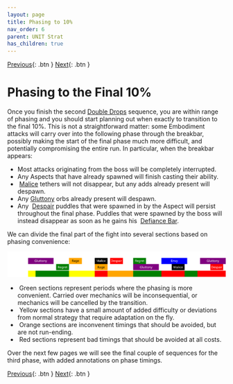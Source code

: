 ```yaml
---
layout: page
title: Phasing to 10%
nav_order: 6
parent: UNIT Strat
has_children: true
---
```


[Previous](phase3/seq5.html){: .btn } [Next](phasing/seq6.html){: .btn }

# Phasing to the Final 10%

Once you finish the second [Double Drops](phase3/seq5.html) sequence, you are within range of phasing and you should start planning out when exactly to transition to the final 10%. This is not a straightforward matter: some Embodiment attacks will carry over into the following phase through the breakbar, possibly making the start of the final phase much more difficult, and potentially compromising the entire run. In particular, when the breakbar appears:
- Most attacks originating from the boss will be completely interrupted.
- Any Aspects that have already spawned will finish casting their ability.
- <img class="inline empowered_add"> [Malice] tethers will not disappear, but any adds already present will despawn.
- Any [Gluttony] orbs already present will despawn.
- Any <img class="inline empowered_add"> [Despair] puddles that were spawned in by the Aspect will persist throughout the final phase. Puddles that were spawned by the boss will instead disappear as soon as he gains his <img class="inline defiance"> [Defiance Bar].

We can divide the final part of the fight into several sections based on phasing convenience:

<img class="seq-img" src="../timelines/images/phasing/full.svg">

- <img class="inline ok"> Green sections represent periods where the phasing is more convenient. Carried over mechanics will be inconsequential, or mechanics will be cancelled by the transition.
- <img class="inline kinda"> Yellow sections have a small amount of added difficulty or deviations from normal strategy that require adaptation on the fly.
- <img class="inline risky"> Orange sections are inconvenent timings that should be avoided, but are not run-ending.
- <img class="inline notok"> Red sections represent bad timings that should be avoided at all costs.

Over the next few pages we will see the final couple of sequences for the third phase, with added annotations on phase timings.

[Previous](phase3/seq5.html){: .btn } [Next](phasing/seq6.html){: .btn }

[Gluttony]: ../mechanics/aspects/gluttony.md
[Malice]: ../mechanics/aspects/malice.md
[Despair]: ../mechanics/aspects/despair.md
[Defiance Bar]: https://wiki.guildwars2.com/wiki/Defiance_bar